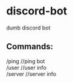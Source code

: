 # discord-bot
dumb discord bot

## Commands:

/ping //ping bot<br>
/user //user info<br>
/server //server info<br>
